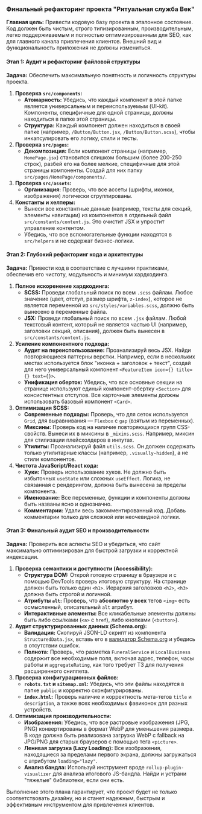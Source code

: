 ### **Финальный рефакторинг проекта "Ритуальная служба Век"**

**Главная цель:** Привести кодовую базу проекта в эталонное состояние. Код должен быть чистым, строго типизированным, производительным, легко поддерживаемым и полностью оптимизированным для SEO, как для главного канала привлечения клиентов. Внешний вид и функциональность приложения не должны измениться.

#### **Этап 1: Аудит и рефакторинг файловой структуры**

**Задача:** Обеспечить максимальную понятность и логичность структуры проекта.

1.  **Проверка `src/components`:**
    - **Атомарность:** Убедись, что каждый компонент в этой папке является универсальным и переиспользуемым (UI-kit). Компоненты, специфичные для одной страницы, должны находиться в папке этой страницы.
    - **Структура:** Каждый компонент должен находиться в своей папке (например, `/Button/Button.jsx`, `/Button/Button.scss`), чтобы инкапсулировать его логику, стили и тесты.
2.  **Проверка `src/pages`:**
    - **Декомпозиция:** Если компонент страницы (например, `HomePage.jsx`) становится слишком большим (более 200-250 строк), разбей его на более мелкие, специфичные для этой страницы компоненты. Создай для них папку `src/pages/HomePage/components/`.
3.  **Проверка `src/assets`:**
    - **Организация:** Проверь, что все ассеты (шрифты, иконки, изображения) логически сгруппированы.
4.  **Константы и хелперы:**
    - Вынеси все константные данные (например, тексты для секций, элементы навигации) из компонентов в отдельный файл `src/constants/content.js`. Это очистит JSX и упростит управление контентом.
    - Убедись, что все вспомогательные функции находятся в `src/helpers` и не содержат бизнес-логики.

#### **Этап 2: Глубокий рефакторинг кода и архитектуры**

**Задача:** Привести код в соответствие с лучшими практиками, обеспечив его чистоту, модульность и минимум хардкодинга.

1.  **Полное искоренение хардкодинга:**
    - **SCSS:** Проведи глобальный поиск по всем `.scss` файлам. Любое значение (цвет, отступ, размер шрифта, `z-index`), которое не является переменной из `src/styles/variables.scss`, должно быть вынесено в переменные файла.
    - **JSX:** Проведи глобальный поиск по всем `.jsx` файлам. Любой текстовый контент, который не является частью UI (например, заголовки секций, описания), должен быть вынесен в `src/constants/content.js`.
2.  **Усиление компонентного подхода:**
    - **Аудит на переиспользование:** Проанализируй весь JSX. Найди повторяющиеся паттерны верстки. Например, если в нескольких местах используется блок "иконка + заголовок + текст", создай для него универсальный компонент `<FeatureItem icon={} title={} text={}>`.
    - **Унификация оберток:** Убедись, что все основные секции на странице используют единый компонент-обертку `<Section>` для консистентных отступов. Все карточные элементы должны использовать базовый компонент `<Card>`.
3.  **Оптимизация SCSS:**
    - **Современные подходы:** Проверь, что для сеток используется `Grid`, для выравнивания — `Flexbox` с `gap` (взятым из переменных).
    - **Миксины:** Проверь код на наличие повторяющихся групп CSS-свойств. Вынеси их в миксины в `_mixins.scss`. Например, миксин для стилизации плейсхолдеров в инпутах.
    - **Утилиты:** Проанализируй файл `utils.scss`. Он должен содержать только утилитарные классы (например, `.visually-hidden`), а не стили компонентов.
4.  **Чистота JavaScript/React кода:**
    - **Хуки:** Проверь использование хуков. Не должно быть избыточных `useState` или сложных `useEffect`. Логика, не связанная с рендерингом, должна быть вынесена за пределы компонента.
    - **Именование:** Все переменные, функции и компоненты должны быть названы ясно и однозначно.
    - **Комментарии:** Удали весь закомментированный код. Добавь комментарии только для сложной или неочевидной логики.

#### **Этап 3: Финальный аудит SEO и производительности**

**Задача:** Проверить все аспекты SEO и убедиться, что сайт максимально оптимизирован для быстрой загрузки и корректной индексации.

1.  **Проверка семантики и доступности (Accessibility):**
    - **Структура DOM:** Открой готовую страницу в браузере и с помощью DevTools проверь итоговую структуру. На странице должен быть только один `<h1>`. Иерархия заголовков `<h2>`, `<h3>` должна быть строгой и логичной.
    - **Атрибуты `alt`:** Проверь, что **абсолютно у всех** тегов `<img>` есть осмысленный, описательный `alt` атрибут.
    - **Интерактивные элементы:** Все кликабельные элементы должны быть либо ссылками (`<a>` с `href`), либо кнопками (`<button>`).
2.  **Аудит структурированных данных (Schema.org):**
    - **Валидация:** Скопируй JSON-LD скрипт из компонента `StructuredData.jsx`, вставь его в [валидатор Schema.org](https://validator.schema.org/) и убедись в отсутствии ошибок.
    - **Полнота:** Проверь, что разметка `FuneralService` и `LocalBusiness` содержит все необходимые поля, включая адрес, телефон, часы работы и `aggregateRating`, как того требует ТЗ для получения расширенного сниппета.
3.  **Проверка конфигурационных файлов:**
    - **`robots.txt` и `sitemap.xml`:** Убедись, что эти файлы находятся в папке `public` и корректно сконфигурированы.
    - **`index.html`:** Проверь наличие и корректность мета-тегов `title` и `description`, а также всех необходимых фавиконок для разных устройств.
4.  **Оптимизация производительности:**
    - **Изображения:** Убедись, что все растровые изображения (JPG, PNG) конвертированы в формат WebP для уменьшения размера. В коде должна быть реализована загрузка WebP с fallback на JPG/PNG для старых браузеров с помощью тега `<picture>`.
    - **Ленивая загрузка (Lazy Loading):** Все изображения, находящиеся за пределами первого экрана, должны загружаться с атрибутом `loading="lazy"`.
    - **Анализ бандла:** Используй инструмент вроде `rollup-plugin-visualizer` для анализа итогового JS-бандла. Найди и устрани "тяжелые" библиотеки, если они есть.

Выполнение этого плана гарантирует, что проект будет не только соответствовать дизайну, но и станет надежным, быстрым и эффективным инструментом для привлечения клиентов.
